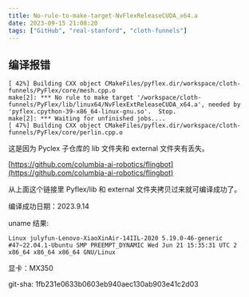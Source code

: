 ```yaml
---
title: No-rule-to-make-target-NvFlexReleaseCUDA_x64.a
date: 2023-09-15 21:08:20
tags: ["GitHub", "real-stanford", "cloth-funnels"]
---
```

## 编译报错

```
[ 42%] Building CXX object CMakeFiles/pyflex.dir/workspace/cloth-funnels/PyFlex/core/mesh.cpp.o
make[2]: *** No rule to make target '/workspace/cloth-funnels/PyFlex/lib/linux64/NvFlexExtReleaseCUDA_x64.a', needed by 'pyflex.cpython-39-x86_64-linux-gnu.so'.  Stop.
make[2]: *** Waiting for unfinished jobs....
[ 47%] Building CXX object CMakeFiles/pyflex.dir/workspace/cloth-funnels/PyFlex/core/perlin.cpp.o
```

这是因为 Pyclex 子仓库的 lib 文件夹和 external 文件夹有丢失。

[https://github.com/columbia-ai-robotics/flingbot](https://github.com/columbia-ai-robotics/flingbot)

从上面这个链接里 Pyflex/lib 和 external 文件夹拷贝过来就可编译成功了。

编译成功日期：2023.9.14

uname 结果:

```
Linux julyfun-Lenovo-XiaoXinAir-14IIL-2020 5.19.0-46-generic #47~22.04.1-Ubuntu SMP PREEMPT_DYNAMIC Wed Jun 21 15:35:31 UTC 2 x86_64 x86_64 x86_64 GNU/Linux
```

显卡：MX350

git-sha: 1fb231e0633b0603eb940aec130ab903e41c2d03

